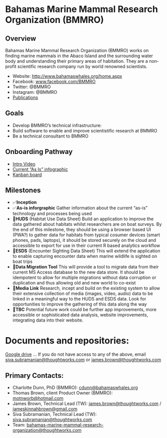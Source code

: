 # Bahamas Marine Mammal Research Organization (BMMRO)
## Overview
Bahamas Marine Mammal Research Organization (BMMRO) works on finding marine mammals in the Abaco Island and the surrounding water body and understanding their primary areas of habitation. They are a non-profit scientific research company run by world renowned scientists.
- Website:	 http://www.bahamaswhales.org/home.aspx
- Facebook: 	www.facebook.com/BMMRO
- Twitter: 	@BMMRO
- Instagram: 	@BMMRO
- [Publications](https://bit.ly/35cssEW)
## Goals
- Develop BMMRO’s technical infrastructure:
- Build software to enable and improve scientistific research at BMMRO
- Be a technical consultant to BMMRO

## Onboarding Pathway
- [Intro Video](https://drive.google.com/drive/u/1/folders/19epArmIPsgr5Tb2omchZ1ttjHHbw5AQo)
- [Current “As Is” infographic](https://drive.google.com/file/d/1Cob8oF9hLknCDUxH1o_vrxo2F7cY0VXh/view?usp=sharing)
- [Kanban board](https://trello.com/b/QE40tnJu/bmmro-kanban)

## Milestones
- ✅**Inception**
- ✅**As-is inforgraphic**
Gather information about the current “as-is” technology and processes being used
- 🚦**HUDS** (Habitat Use Data Sheet)
Build an application to improve the data gathered about habitats whilst researchers are on boat surveys. By the end of this milestone, they should be using a browser based UI (PWA?) to gather data for habitats from typical cosumer devices (smart phones, pads, laptops), it should be stored securely on the cloud and accessible to export for use in their current R based analytics workflow
- 🚦**ESDS** (Encounter Sighting Data Sheet)
This will extend the application to enable capturing encounter data when marine wildlife is sighted on boat trips
- 🚦**Data Migration Tool**
This will provide a tool to migrate data from their current MS Access database to the new data store. It should be idempotent to allow for multiple migrations without data corruption or duplication and thus allowing old and new world to co-exist
- 🚦**Media Link**
Research, incept and build on the existing system to allow their extensive collection of media (images, video, audio) data to be linked in a meaningful way to the HUDS and ESDS data. Look for opportunities to improve the gathering of this data along the way
- 🚦**TBC**
Potential future work could be further app improvements, more accessible or sophisticated data analysis, website improvements, integrating data into their website.
# Documents and repositories: 
[Google drive](https://bit.ly/34ha4dK)
... If you do not have access to any of the above, email siva.subramanian@thoughtworks.com or james.brown@thoughtworks.com
## Primary Contacts:
- Charlotte Dunn, PhD (BMMRO):  cdunn@bahamaswhales.org
- Thomas Brown, client Product Owner (BMMRO): motnworb@hotmail.com
- James Brown, Technical Lead (TW): james.brown@thoughtworks.com / jameskinnahbrown@gmail.com
- Siva Subramanian, Technical Lead (TW): siva.subramanian@thoughtworks.com 
- Team: bahamas-marine-mammal-research-organization@thoughtworks.com 

